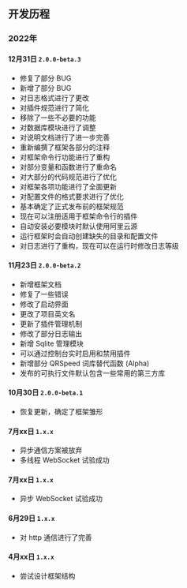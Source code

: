 ## 开发历程

### 2022年

#### 12月31日 `2.0.0-beta.3`
- 修复了部分 BUG
- 新增了部分 BUG
- 对日志格式进行了更改
- 对插件规范进行了简化
- 移除了一些不必要的功能
- 对数据库模块进行了调整
- 对说明文档进行了进一步完善
- 重新编撰了框架各部分的注释
- 对框架命令行功能进行了重构
- 对部分变量和函数进行了重命名
- 对大部分的代码规范进行了优化
- 对框架各项功能进行了全面更新
- 对配置文件的格式要求进行了优化
- 基本确定了正式发布前的框架规范
- 现在可以注册适用于框架命令行的插件
- 自动安装必要模块时默认使用阿里云源
- 运行框架时会自动创建缺失的目录和配置文件
- 对日志进行了重构，现在可以在运行时修改日志等级


#### 11月23日 `2.0.0-beta.2`
- 新增框架文档
- 修复了一些错误
- 修改了启动界面
- 更改了项目英文名
- 更新了插件管理机制
- 修改了部分日志输出
- 新增 Sqlite 管理模块
- 可以通过控制台实时启用和禁用插件
- 新增部分 QRSpeed 词库替代函数 (Alpha)
- 发布的可执行文件默认包含一些常用的第三方库

#### 10月30日 `2.0.0-beta.1`
- 恢复更新，确定了框架雏形

#### 7月xx日 `1.x.x`
- 异步通信方案被放弃
- 多线程 WebSocket 试验成功

#### 7月xx日 `1.x.x`
- 异步 WebSocket 试验成功

#### 6月29日 `1.x.x`
- 对 http 通信进行了完善

#### 4月xx日 `1.x.x`
- 尝试设计框架结构